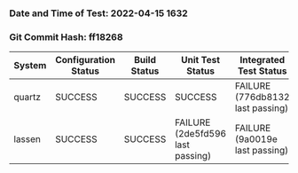 ### Date and Time of Test: 2022-04-15 1632
### Git Commit Hash: ff18268
System | Configuration Status | Build Status | Unit Test Status | Integrated Test Status
--- | --- | --- | --- | ---
quartz | SUCCESS  | SUCCESS  | SUCCESS  | FAILURE (776db8132 last passing)
lassen | SUCCESS  | SUCCESS  | FAILURE (2de5fd596 last passing) | FAILURE (9a0019e last passing)
